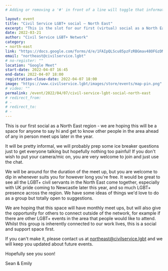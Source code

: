 ```yaml
---
# Adding or removing a '#' in front of a line will toggle that information off and on from being processed. 

layout: event
title: "Civil Service LGBT+ social – North East"
excerpt: "This is the slot for our first (virtual) social as a North East region."
date: 2022-03-21
author: "Civil Service LGBT+ Network"
category: 
- north-east
link: "https://docs.google.com/forms/d/e/1FAIpQLScu85pzFzRBGmav48OFGzDM-dU6NwpOoSvRd7bqIugOqsEUMQ/viewform?usp=sf_link"
email: "northeast@civilservice.lgbt"
# no-register: ""
location: "Google Meet"
start-date: 2022-04-07 16:45
end-date: 2022-04-07 18:00
registration-close-date: 2022-04-07 18:00
image: "https://www.civilservice.lgbt/images/store/events/map-pin.png"
# video: ""
permalink: /event/2022/04/07/civil-service-lgbt-social-north-east
# redirect_from: 
# - 
# redirect_to: 
# - 
---
```


This is our first social as a North East region - we are hoping this will be a space for anyone to say hi and get to know other people in the area ahead of any in person meet ups later in the year.

It will be pretty informal, we will probably prep some ice breaker questions just to get everyone talking but hopefully nothing too painful! If you don't wish to put your camera/mic on, you are very welcome to join and just use the chat. 

We will be around for the duration of the meet up, but you are welcome to dip in whenever suits you for however long you're free. It would be great to see all the LGBT+ civil servants in the North East come together, especially with UK pride coming to Newcastle later this year, and so much LGBT+ presence across the region. We have some ideas of things we'd love to do as a group but totally open to suggestions. 

We are hoping that this space will have monthly meet ups, but will also give the opportunity for others to connect outside of the network, for example if there are other LGBT+ events in the area that people would like to attend. Whilst this group is inherently connected to our work lives, this is a social and support space first. 

If you can't make it, please contact us at northeast@civilservice.lgbt and we will keep you updated about future events.

Hopefully see you soon!

Sean & Emily 